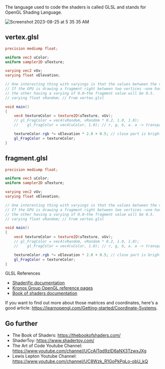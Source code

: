 The language used to code the shaders is called GLSL and stands for OpenGL Shading Language.

![Screenshot 2023-08-25 at 5 35 35 AM](https://github.com/JayKim88/three-js-journey/assets/55373668/eb299aa8-4828-4407-96d3-f97aafcfdf3e)

## vertex.glsl

```glsl
precision mediump float;

uniform vec3 uColor;
uniform sampler2D uTexture;

varying vec2 vUv;
varying float vElevation;

// One interesting thing with varyings is that the values between the vertices are interpolated.
// If the GPU is drawing a fragment right between two vertices —one having a varying of 1.0 and
// the other having a varying of 0.0—the fragment value will be 0.5.
// varying float vRandom; // From vertex.glsl

void main()
{
    vec4 textureColor = texture2D(uTexture, vUv);
    // gl_FragColor = vec4(vRandom, vRandom * 0.2, 1.0, 1.0);
    //    gl_FragColor = vec4(uColor, 1.0); // r, g, b, a. a -> transparency

    textureColor.rgb *= vElevation * 2.0 + 0.5; // close part is bright and dark in other case.
    gl_FragColor = textureColor;
}

```

## fragment.glsl

```glsl
precision mediump float;

uniform vec3 uColor;
uniform sampler2D uTexture;

varying vec2 vUv;
varying float vElevation;

// One interesting thing with varyings is that the values between the vertices are interpolated.
// If the GPU is drawing a fragment right between two vertices —one having a varying of 1.0 and
// the other having a varying of 0.0—the fragment value will be 0.5.
// varying float vRandom; // From vertex.glsl

void main()
{
    vec4 textureColor = texture2D(uTexture, vUv);
    // gl_FragColor = vec4(vRandom, vRandom * 0.2, 1.0, 1.0);
    //    gl_FragColor = vec4(uColor, 1.0); // r, g, b, a. a -> transparency

    textureColor.rgb *= vElevation * 2.0 + 0.5; // close part is bright and dark in other case.
    gl_FragColor = textureColor;
}
```

GLSL References

- [Shaderific documentation](https://shaderific.com/glsl.html)
- [Kronos Group OpenGL reference pages](https://www.khronos.org/registry/OpenGL-Refpages/gl4/html/indexflat.php)
- [Book of shaders documentation](https://thebookofshaders.com/)

If you want to find out more about those matrices and coordinates, here's a good article: https://learnopengl.com/Getting-started/Coordinate-Systems.

## Go further

- The Book of Shaders: https://thebookofshaders.com/
- ShaderToy: https://www.shadertoy.com/
- The Art of Code Youtube Channel: https://www.youtube.com/channel/UCcAlTqd9zID6aNX3TzwxJXg
- Lewis Lepton Youtube Channel: https://www.youtube.com/channel/UC8Wzk_R1GoPkPqLo-obU_kQ
